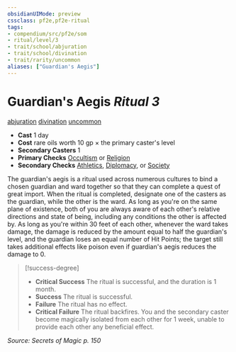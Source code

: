 ```yaml
---
obsidianUIMode: preview
cssclass: pf2e,pf2e-ritual
tags:
- compendium/src/pf2e/som
- ritual/level/3
- trait/school/abjuration
- trait/school/divination
- trait/rarity/uncommon
aliases: ["Guardian's Aegis"]
---
```

# Guardian's Aegis *Ritual 3*  
[abjuration](abjuration.md)  [divination](divination.md)  [uncommon](uncommon.md)  

- **Cast** 1 day
- **Cost** rare oils worth 10 gp × the primary caster's level
- **Secondary Casters** 1
- **Primary Checks** [Occultism](../../skills.md#Occultism) or [Religion](../../skills.md#Religion)
- **Secondary Checks** [Athletics](../../skills.md#Athletics), [Diplomacy](../../skills.md#Diplomacy), or [Society](../../skills.md#Society)

The guardian's aegis is a ritual used across numerous cultures to bind a chosen guardian and ward together so that they can complete a quest of great import. When the ritual is completed, designate one of the casters as the guardian, while the other is the ward. As long as you're on the same plane of existence, both of you are always aware of each other's relative directions and state of being, including any conditions the other is affected by. As long as you're within 30 feet of each other, whenever the ward takes damage, the damage is reduced by the amount equal to half the guardian's level, and the guardian loses an equal number of Hit Points; the target still takes additional effects like poison even if guardian's aegis reduces the damage to 0.

> [!success-degree] 
> - **Critical Success** The ritual is successful, and the duration is 1 month.
> - **Success** The ritual is successful.
> - **Failure** The ritual has no effect.
> - **Critical Failure** The ritual backfires. You and the secondary caster become magically isolated from each other for 1 week, unable to provide each other any beneficial effect.

*Source: Secrets of Magic p. 150*